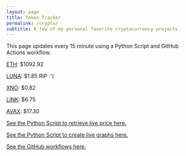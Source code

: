```yaml
---
layout: page
title: Token Tracker
permalink: /crypto/
subtitle: A few of my personal favorite cryptocurrency projects.
---
```


 This page updates every 15 minute using a Python Script and GitHub Actions workflow.


<!--BEGINCRYPTOINPUT-->
[ETH](https://smfxfc.github.io/crypto/eth.html): $1092.92

[LUNA](https://smfxfc.github.io/crypto/luna.html): $1.85 RIP :'(

[XNO](https://smfxfc.github.io/crypto/xno.html): $0.82

[LINK](https://smfxfc.github.io/crypto/link.html): $6.75

[AVAX](https://smfxfc.github.io/crypto/avax.html): $17.30

<!--ENDCRYPTOINPUT-->
 
 
[See the Python Script to retrieve live price here.](https://github.com/smfxfc/smfxfc.github.io/blob/master/src/get_cryptos.py)

[See the Python Script to create live graphs here.](https://github.com/smfxfc/smfxfc.github.io/blob/master/src/graph_crypto.py)

[See the GitHub workflows here.](https://github.com/smfxfc/smfxfc.github.io/blob/master/.github/workflows/)
